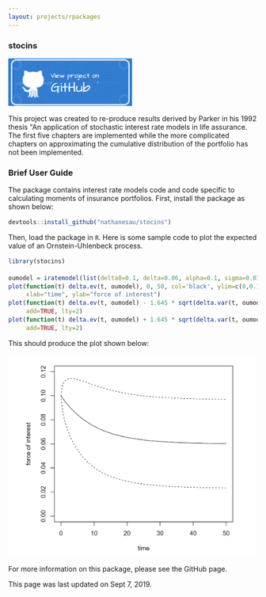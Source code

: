 ```yaml
---
layout: projects/rpackages
---
```


### stocins

<a href="https://github.com/nathanesau/stocins"><img src="../../../assets/images/github-button-blue.png" width="250"/></a>

This project was created to re-produce results derived by Parker in his 1992 thesis "An application of stochastic interest rate models in life assurance.
The first five chapters are implemented while the more complicated chapters on approximating the cumulative distribution of the portfolio has not been implemented.

### Brief User Guide

The package contains interest rate models code and code specific to calculating moments of insurance portfolios. First, install the package as shown below:

```R
devtools::install_github("nathanesau/stocins")
```

Then, load the package in ``R``. Here is some sample code to plot the expected value of an Ornstein-Uhlenbeck process.

```R
library(stocins)

oumodel = iratemodel(list(delta0=0.1, delta=0.06, alpha=0.1, sigma=0.01), "ou")
plot(function(t) delta.ev(t, oumodel), 0, 50, col='black', ylim=c(0,0.12),
     xlab="time", ylab="force of interest")
plot(function(t) delta.ev(t, oumodel) - 1.645 * sqrt(delta.var(t, oumodel)),0,50,
     add=TRUE, lty=2)
plot(function(t) delta.ev(t, oumodel) + 1.645 * sqrt(delta.var(t, oumodel)),0,50,
     add=TRUE, lty=2)
```

This should produce the plot shown below:

<img src="../../../assets/images/stocins_ou_plot.PNG" width="500"/>

For more information on this package, please see the GitHub page.

This page was last updated on Sept 7, 2019.
